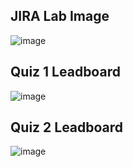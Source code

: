 ## JIRA Lab Image
![image](https://github.com/user-attachments/assets/6bad80ec-ce17-4b61-a4be-d3e4c3deab5c)


## Quiz 1 Leadboard

![image](https://github.com/user-attachments/assets/1e168649-7312-4623-b3ff-946af313f789)

## Quiz 2 Leadboard

![image](https://github.com/user-attachments/assets/c3a16582-446c-44d1-8fc1-e3e8fd696d00)


